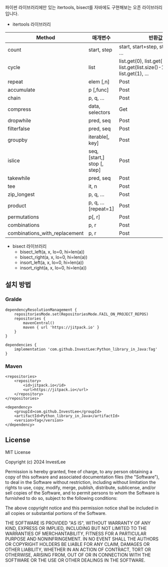 파이썬 라이브러리에만 있는 itertools, bisect를 자바에도 구현해보는 오픈 라이브러리입니다.

- itertools 라이브러리

|Method|매개변수|반환값|예시|
|------|---|---|---|
|count|start, step|start, start+step, start+2*step, …|count(10,1) --> 10 11 12 13 14 ...|
|cycle|list|list.get(0), list.get(1), ... list.get(list.size()-1),list.get(0), list.get(1), ...|cycle(["A","B","C","D"]) --> A B C D A B C D ...|
|repeat|elem [,n]|Post|/survey/reply|
|accumulate|p [,func]|Post|/survey/find/replyAll|
|chain|p, q, …|Post|/survey/find|
|compress|data, selectors|Get|/survey/find/baseAll|
|dropwhile|pred, seq|Post|/survey/delete|
|filterfalse|pred, seq|Post|/survey/delete|
|groupby|iterable[, key]|Post|/survey/delete|
|islice|seq, [start,] stop [, step]|Post|/survey/delete|
|takewhile|pred, seq|Post|/survey/delete|
|tee|it, n|Post|/survey/delete|
|zip_longest|p, q, …|Post|/survey/delete|
|product|p, q, … [repeat=1]|Post|/survey/delete|
|permutations|p[, r]|Post|/survey/delete|
|combinations|p, r|Post|/survey/delete|
|combinations_with_replacement|p, r|Post|/survey/delete|

- bisect 라이브러리
  - bisect_left(a, x, lo=0, hi=len(a))
  - bisect_right(a, x, lo=0, hi=len(a))
  - insort_left(a, x, lo=0, hi=len(a))
  - insort_right(a, x, lo=0, hi=len(a))

## 설치 방법
### Gralde
```
dependencyResolutionManagement {
	repositoriesMode.set(RepositoriesMode.FAIL_ON_PROJECT_REPOS)
	repositories {
		mavenCentral()
		maven { url 'https://jitpack.io' }
	}
}

dependencies {
	implementation 'com.github.InvestLee:Python_library_in_Java:Tag'
}
```

### Maven
```
<repositories>
	<repository>
	    <id>jitpack.io</id>
	    <url>https://jitpack.io</url>
	</repository>
</repositories>

<dependency>
    <groupId>com.github.InvestLee</groupId>
    <artifactId>Python_library_in_Java</artifactId>
    <version>Tag</version>
</dependency>
```

## License
MIT License

Copyright (c) 2024 InvestLee

Permission is hereby granted, free of charge, to any person obtaining a copy
of this software and associated documentation files (the "Software"), to deal
in the Software without restriction, including without limitation the rights
to use, copy, modify, merge, publish, distribute, sublicense, and/or sell
copies of the Software, and to permit persons to whom the Software is
furnished to do so, subject to the following conditions:

The above copyright notice and this permission notice shall be included in all
copies or substantial portions of the Software.

THE SOFTWARE IS PROVIDED "AS IS", WITHOUT WARRANTY OF ANY KIND, EXPRESS OR
IMPLIED, INCLUDING BUT NOT LIMITED TO THE WARRANTIES OF MERCHANTABILITY,
FITNESS FOR A PARTICULAR PURPOSE AND NONINFRINGEMENT. IN NO EVENT SHALL THE
AUTHORS OR COPYRIGHT HOLDERS BE LIABLE FOR ANY CLAIM, DAMAGES OR OTHER
LIABILITY, WHETHER IN AN ACTION OF CONTRACT, TORT OR OTHERWISE, ARISING FROM,
OUT OF OR IN CONNECTION WITH THE SOFTWARE OR THE USE OR OTHER DEALINGS IN THE
SOFTWARE.
